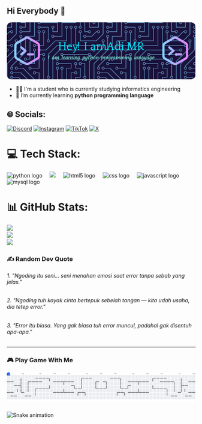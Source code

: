 ## Hi Everybody 👋 
![alt text](image.png)


- 👨‍🎓 I'm a student who is currently studying informatics engineering
- 🌱 I’m currently learning **python programming language**

<!-- #### skills

[![My Skills](https://skillicons.dev/icons?i=html,py,cpp,js&perline=2)](https://skillicons.dev)

#### social media



##### My github stats

![adimr's GitHub stats](https://github-readme-stats.vercel.app/api?username=raflyadi1125&show_icons=true&theme=radical) -->


## 🌐 Socials:
[![Discord](https://img.shields.io/badge/Discord-%237289DA.svg?logo=discord&logoColor=white)](https://discord.gg/adirafli1125) [![Instagram](https://img.shields.io/badge/Instagram-%23E4405F.svg?logo=Instagram&logoColor=white)](https://instagram.com/adiiimr._) [![TikTok](https://img.shields.io/badge/TikTok-%23000000.svg?logo=TikTok&logoColor=white)](https://tiktok.com/@incu.einstein) [![X](https://img.shields.io/badge/X-black.svg?logo=X&logoColor=white)](https://x.com/Mr_adiii1125) 


# 💻 Tech Stack:
<div align="left">
  <img src="https://cdn.jsdelivr.net/gh/devicons/devicon/icons/python/python-original.svg" height="40" alt="python logo"  />
  <img width="12" />
  <img src="https://cdn.jsdelivr.net/gh/devicons/devicon/icons/cplusplus/cplusplus-original.svg" height="40"/>
  <img width="12" />
  <img src="https://cdn.jsdelivr.net/gh/devicons/devicon/icons/html5/html5-original.svg" height="40" alt="html5 logo"  />
  <img width="12" />
  <img src="https://cdn.jsdelivr.net/gh/devicons/devicon/icons/css3/css3-original.svg" height="40" alt="css logo"  />
  <img width="12" />
  <img src="https://cdn.jsdelivr.net/gh/devicons/devicon/icons/javascript/javascript-original.svg" height="40" alt="javascript logo"  />
  <img width="12" />
  <img src="https://cdn.jsdelivr.net/gh/devicons/devicon/icons/mysql/mysql-original.svg" height="40" alt="mysql logo"  />
</div>


# 📊 GitHub Stats:
![](https://github-readme-stats.vercel.app/api?username=raflyadi1125&theme=radical&hide_border=true&include_all_commits=false&count_private=true)<br/>
![](https://nirzak-streak-stats.vercel.app/?user=raflyadi1125&theme=radical&hide_border=true)<br/>
![](https://github-readme-stats.vercel.app/api/top-langs/?username=raflyadi1125&theme=radical&hide_border=true&include_all_commits=false&count_private=true&layout=compact)

### ✍️ Random Dev Quote

###### 1. "Ngoding itu seni... seni menahan emosi saat error tanpa sebab yang jelas."
###### 2. "Ngoding tuh kayak cinta bertepuk sebelah tangan — kita udah usaha, dia tetep error."
###### 3. "Error itu biasa. Yang gak biasa tuh error muncul, padahal gak disentuh apa-apa."
---

<!-- Proudly created with GPRM ( https://gprm.itsvg.in ) -->

### 🎮 Play Game With Me

<picture>
  <source media="(prefers-color-scheme: dark)" srcset="https://raw.githubusercontent.com/raflyadi1125/raflyadi1125/output/pacman-contribution-graph-dark.svg">
  <source media="(prefers-color-scheme: light)" srcset="https://raw.githubusercontent.com/raflyadi1125/raflyadi1125/output/pacman-contribution-graph.svg">
    <img alt="pacman contribution graph" src="https://raw.githubusercontent.com/raflyadi1125/raflyadi1125/output/pacman-contribution-graph.svg">
</picture>

###

<img src="https://raw.githubusercontent.com/raflyadi1125/raflyadi1125/output/snake.svg" alt="Snake animation" />

###
